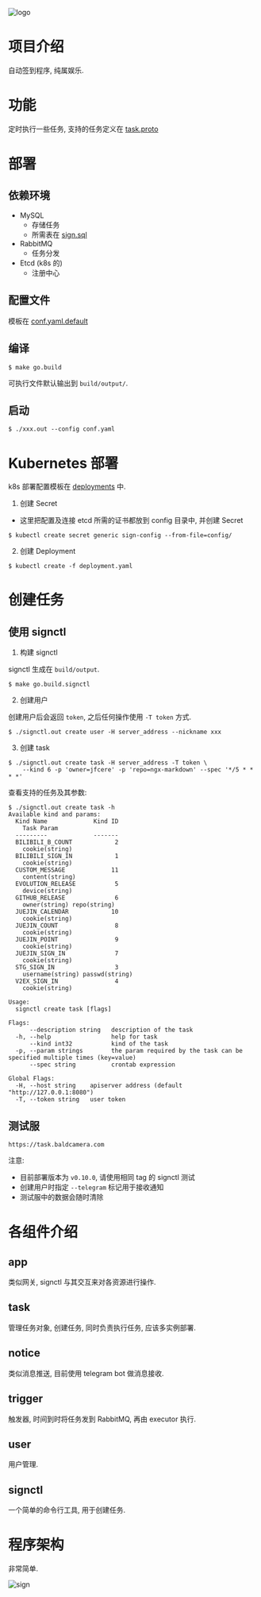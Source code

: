 ![logo](./docs/images/logo.png)

# 项目介绍

自动签到程序, 纯属娱乐.

# 功能

定时执行一些任务, 支持的任务定义在 [task.proto](./internal/proto/task/task.proto)

# 部署

## 依赖环境

- MySQL
  - 存储任务
  - 所需表在 [sign.sql](./deployments/sql)
- RabbitMQ
  - 任务分发
- Etcd (k8s 的)
  - 注册中心

## 配置文件

模板在 [conf.yaml.default](./configs/conf.yaml.default)

## 编译

```shell
$ make go.build
```

可执行文件默认输出到 `build/output/`.

## 启动

```shell
$ ./xxx.out --config conf.yaml
```

# Kubernetes 部署

k8s 部署配置模板在 [deployments](./deployments) 中.

1. 创建 Secret

- 这里把配置及连接 etcd 所需的证书都放到 config 目录中, 并创建 Secret

```shell
$ kubectl create secret generic sign-config --from-file=config/
```

2. 创建 Deployment

```shell
$ kubectl create -f deployment.yaml
```

# 创建任务

## 使用 signctl

1. 构建 signctl

signctl 生成在 `build/output`.

```shell
$ make go.build.signctl
```

2. 创建用户

创建用户后会返回 `token`, 之后任何操作使用 `-T token` 方式.

```shell
$ ./signctl.out create user -H server_address --nickname xxx
```

3. 创建 task

```shell
$ ./signctl.out create task -H server_address -T token \
    --kind 6 -p 'owner=jfcere' -p 'repo=ngx-markdown' --spec '*/5 * * * *'
```

查看支持的任务及其参数:

```shell
$ ./signctl.out create task -h
Available kind and params:
  Kind Name         	Kind ID
    Task Param
  ---------         	-------
  BILIBILI_B_COUNT  	      2
    cookie(string)
  BILIBILI_SIGN_IN  	      1
    cookie(string)
  CUSTOM_MESSAGE    	     11
    content(string)
  EVOLUTION_RELEASE 	      5
    device(string)
  GITHUB_RELEASE    	      6
    owner(string) repo(string)
  JUEJIN_CALENDAR   	     10
    cookie(string)
  JUEJIN_COUNT      	      8
    cookie(string)
  JUEJIN_POINT      	      9
    cookie(string)
  JUEJIN_SIGN_IN    	      7
    cookie(string)
  STG_SIGN_IN       	      3
    username(string) passwd(string)
  V2EX_SIGN_IN      	      4
    cookie(string)

Usage:
  signctl create task [flags]

Flags:
      --description string   description of the task
  -h, --help                 help for task
      --kind int32           kind of the task
  -p, --param strings        the param required by the task can be specified multiple times (key=value)
      --spec string          crontab expression

Global Flags:
  -H, --host string    apiserver address (default "http://127.0.0.1:8080")
  -T, --token string   user token
```

## 测试服

```
https://task.baldcamera.com
```

注意:

- 目前部署版本为 `v0.10.0`, 请使用相同 tag 的 signctl 测试
- 创建用户时指定 `--telegram` 标记用于接收通知
- 测试服中的数据会随时清除

# 各组件介绍

## app

类似网关, signctl 与其交互来对各资源进行操作.

## task

管理任务对象, 创建任务, 同时负责执行任务, 应该多实例部署.

## notice

类似消息推送, 目前使用 telegram bot 做消息接收.

## trigger

触发器, 时间到时将任务发到 RabbitMQ, 再由 executor 执行.

## user

用户管理.

## signctl
 
一个简单的命令行工具, 用于创建任务.

# 程序架构

非常简单.

![sign](./docs/images/sign.drawio.png)
